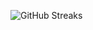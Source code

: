![GitHub Streaks](https://github-streaks-mqc9.onrender.com/streak/happilli/image?theme=midnight&cache_bust=1743137502&lang=ja)
